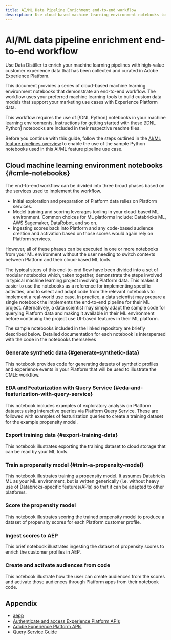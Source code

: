 ```yaml
---
title: AI/ML Data Pipeline Enrichment end-to-end workflow
description: Use cloud-based machine learning environment notebooks to create a training and scoring a propensity model that predicts subscription conversions from Adobe Experience Platform data.  
---
```

<!-- 
title: Cloud Machine Learning Environment Notebooks
Cloud machine learning environment notebooks
Old title: 
# AI/ML data pipeline enrichment end-to-end workflow
-->

# AI/ML data pipeline enrichment end-to-end workflow

Use Data Distiller to enrich your machine learning pipelines with high-value customer experience data that has been collected and curated in Adobe Experience Platform. 

This document provides a series of cloud-based machine learning environment notebooks that demonstrate an end-to-end workflow. The workflow uses your preferred machine learning tools to build custom data models that support your marketing use cases with Experience Platform data. 

This workflow requires the use of [!DNL Python] notebooks in your machine learning environments. Instructions for getting started with these [!DNL Python] notebooks are included in their respective readme files.

Before you continue with this guide, follow the steps outlined in the [AI/ML feature pipelines overview](./overview.md) to enable the use of the sample Python notebooks used in this AI/ML feature pipeline use case.

<!-- FOR MY REFERENCE - Pages:

Pages:
1. Overview and prerequisites
2. Connect to DD from a Jupyter notebooks (adapt exisiting page)
    1. Install psycopg2
    2. Install aepp
    3. Connect to Data Distiller
3. Exploratory data analysis
4. Feature engineering
5. Export training data to cloud storage
6. End-to-end propensity model example
    1. Overview of use case, end-to-end flow, recommended use
    2. Link to repository and summary of each notebook
    3. ML platform-specific versions of the end-to-end example 
 -->


## Cloud machine learning environment notebooks {#cmle-notebooks}

The end-to-end workflow can be divided into three broad phases based on the services used to implement the workflow. 

- Initial exploration and preparation of Platform data relies on Platform services. 
- Model training and scoring leverages tooling in your cloud-based ML environment. Common choices for ML platforms include: Databricks ML, AWS Sagemaker, DataRobot, and so on. 
- Ingesting scores back into Platform and any code-based audience creation and activation based on those scores would again rely on Platform services. 

However, all of these phases can be executed in one or more notebooks from your ML environment without the user needing to switch contexts between Platform and their cloud-based ML tools.

The typical steps of this end-to-end flow have been divided into a set of modular notebooks which, taken together, demonstrate the steps involved in typical machine learning project involving Platform data. This makes it easier to use the notebooks as a reference for implementing specific activities, and to select and adapt code from the relevant notebooks to implement a real-world use case. In practice, a data scientist may prepare a single notebook the implements the end-to-end pipeline for their ML project. Alternatively, a data scientist may simply adapt the sample code for querying Platform data and making it available in their ML environment before continuing the project use UI-based features in their ML platform.

The sample notebooks included in the linked repository are briefly described below. Detailed documentation for each notebook is interspersed with the code in the notebooks themselves

<!-- Below is the meat - the how to (but without links or details) -->

### Generate synthetic data {#generate-synthetic-data}

This notebook provides code for generating datsets of synthetic profiles and experience events in your Platform that will be used to illustrate the CMLE workflow.

### EDA and Featurization with Query Service {#eda-and-featurization-with-query-service}

This notebook includes examples of exploratory analysis on Platform datasets using interactive queries via Platform Query Service. These are followed with examples of featurization queries to create a training dataset for the example propensity model.

### Export training data {#export-training-data}

This notebook illustrates exporting the training dataset to cloud storage that can be read by your ML tools.

### Train a propensity model {#train-a-propensity-model}

This notebook illustrates training a propensity model. It assumes Databricks ML as your ML environment, but is written generically (i.e. without heavy use of Databricks-specific features/APIs) so that it can be adapted to other platforms.

### Score the propensity model

This notebook illustrates scoring the trained propensity model to produce a dataset of propensity scores for each Platform customer profile.

### Ingest scores to AEP

This brief notebook illustrates ingesting the dataset of propensity scores to enrich the customer profiles in AEP.

### Create and activate audiences from code

This notebook illustrate how the user can create audiences from the scores and activate those audiences through Platform apps from their notebook code.




<!-- Below can be incorporated or cut -->

## Appendix

- [aepp](https://github.com/adobe/aepp/tree/main)
- [Authenticate and access Experience Platform APIs](https://experienceleague.adobe.com/docs/experience-platform/landing/platform-apis/api-authentication.html) 
- [Adobe Experience Platform APIs](https://developer.adobe.com/experience-platform-apis/)
- [Query Service Guide](https://experienceleague.adobe.com/docs/experience-platform/query/home.html?lang=en)
